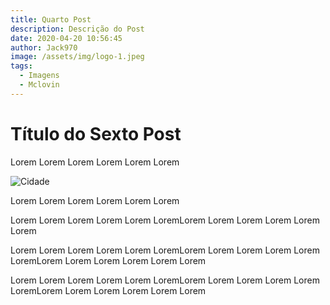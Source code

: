 ```yaml
---
title: Quarto Post
description: Descrição do Post
date: 2020-04-20 10:56:45
author: Jack970
image: /assets/img/logo-1.jpeg
tags:
  - Imagens
  - Mclovin
---
```

# Título do Sexto Post

Lorem Lorem Lorem Lorem Lorem Lorem

![](/assets/img/maxresdefault.jpg "Cidade")

Lorem Lorem Lorem Lorem Lorem Lorem

Lorem Lorem Lorem Lorem Lorem LoremLorem Lorem Lorem Lorem Lorem Lorem

Lorem Lorem Lorem Lorem Lorem LoremLorem Lorem Lorem Lorem Lorem LoremLorem Lorem Lorem Lorem Lorem Lorem

Lorem Lorem Lorem Lorem Lorem LoremLorem Lorem Lorem Lorem Lorem LoremLorem Lorem Lorem Lorem Lorem Lorem